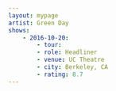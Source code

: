 ```yaml
---
layout: mypage
artist: Green Day
shows:
    - 2016-10-20: 
        - tour: 
        - role: Headliner
        - venue: UC Theatre
        - city: Berkeley, CA
        - rating: 8.7
---
```


